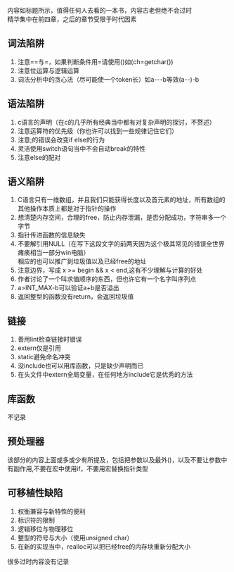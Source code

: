 内容如标题所示，值得任何人去看的一本书，内容古老但绝不会过时  
精华集中在前四章，之后的章节受限于时代因素  

## 词法陷阱
1. 注意==与=，如果判断条件用=请使用()如(ch=getchar())
2. 注意位运算与逻辑运算
3. 词法分析中的贪心法（尽可能使一个token长）如a---b等效(a--)-b

## 语法陷阱
1. c语言的声明（在c的几乎所有经典当中都有对复杂声明的探讨，不赘述）
2. 注意运算符的优先级（你也许可以找到一些规律记住它们）
3. 注意;的错误会改变if else的行为
4. 灵活使用switch语句当中不会自动break的特性
5. 注意else的配对

## 语义陷阱
1. C语言只有一维数组，并且我们只能获得长度以及首元素的地址，所有数组的其他操作本质上都是对于指针的操作
2. 想清楚内存空间，合理的free，防止内存泄漏，是否分配成功，字符串多一个字节
3. 指针传进函数的信息缺失
4. 不要解引用NULL（在写下这段文字的前两天因为这个极其常见的错误全世界瘫痪相当一部分win电脑）  
相应的也可以推广到垃圾值以及已经free的地址
5. 注意边界，写成 x >= begin && x < end,这有不少理解与计算的好处
6. 作者讨论了一个叫求值顺序的东西，但也许它有一个名字叫序列点
7. a>INT_MAX-b可以验证a+b是否溢出
8. 返回整型的函数没有return，会返回垃圾值

## 链接
1. 善用lint检查链接时错误
2. extern仅是引用
3. static避免命名冲突
4. 没include也可以用库函数，只是缺少声明而已
5. 在头文件中extern全局变量，在任何地方include它是优秀的方法

## 库函数
不记录

## 预处理器
该部分的内容上面或多或少有所提及，包括把参数以及最外()，以及不要让参数中有副作用,不要在宏中使用if，不要用宏替换指针类型

## 可移植性缺陷

1. 权衡兼容与新特性的便利
2. 标识符的限制
3. 逻辑移位与物理移位
4. 整型的符号与大小（使用unsigned char）
5. 在新的实现当中，realloc可以把已经free的内存块重新分配大小

很多过时内容没有记录
